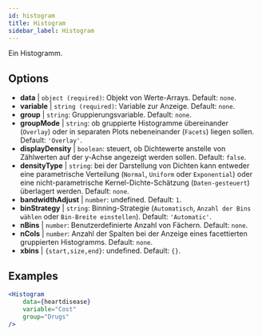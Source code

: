 ```yaml
---
id: histogram
title: Histogram
sidebar_label: Histogram
---
```


Ein Histogramm.

## Options

* __data__ | `object (required)`: Objekt von Werte-Arrays. Default: `none`.
* __variable__ | `string (required)`: Variable zur Anzeige. Default: `none`.
* __group__ | `string`: Gruppierungsvariable. Default: `none`.
* __groupMode__ | `string`: ob gruppierte Histogramme übereinander (`Overlay`) oder in separaten Plots nebeneinander (`Facets`) liegen sollen. Default: `'Overlay'`.
* __displayDensity__ | `boolean`: steuert, ob Dichtewerte anstelle von Zählwerten auf der y-Achse angezeigt werden sollen. Default: `false`.
* __densityType__ | `string`: bei der Darstellung von Dichten kann entweder eine parametrische Verteilung (`Normal`, `Uniform` oder `Exponential`) oder eine nicht-parametrische Kernel-Dichte-Schätzung (`Daten-gesteuert`) überlagert werden. Default: `none`.
* __bandwidthAdjust__ | `number`: undefined. Default: `1`.
* __binStrategy__ | `string`: Binning-Strategie (`Automatisch`, `Anzahl der Bins wählen` oder `Bin-Breite einstellen`). Default: `'Automatic'`.
* __nBins__ | `number`: Benutzerdefinierte Anzahl von Fächern. Default: `none`.
* __nCols__ | `number`: Anzahl der Spalten bei der Anzeige eines facettierten gruppierten Histogramms. Default: `none`.
* __xbins__ | `{start,size,end}`: undefined. Default: `{}`.


## Examples

```jsx live
<Histogram 
    data={heartdisease} 
    variable="Cost"
    group="Drugs"
/>
```

